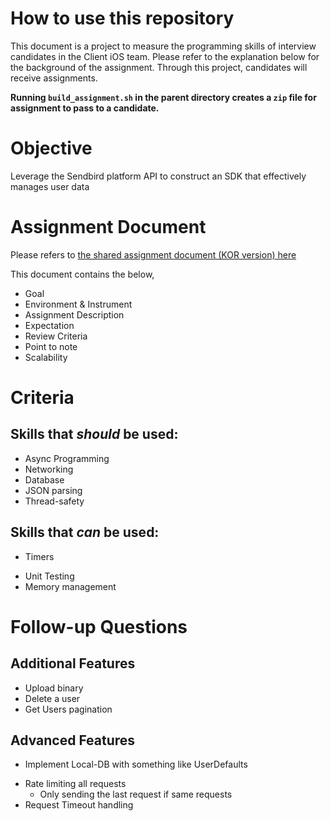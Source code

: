 # How to use this repository
This document is a project to measure the programming skills of interview candidates in the Client iOS team. Please refer to the explanation below for the background of the assignment. Through this project, candidates will receive assignments. 

**Running `build_assignment.sh` in the parent directory creates a `zip` file for assignment to pass to a candidate.**
# Objective
Leverage the Sendbird platform API to construct an SDK that effectively manages user data
# Assignment Document
Please refers to [the shared assignment document (KOR version) here](https://docs.google.com/document/d/1FfzpF9TbH1mOkzCh31-FjQu9pVYOQbfFRC1SMLvaF3M/edit#heading=h.9xj3n33q7vja)

This document contains the below,
* Goal
* Environment & Instrument
* Assignment Description
* Expectation
* Review Criteria
* Point to note
* Scalability
# Criteria
## Skills that ***should*** be used:
- Async Programming
- Networking
- Database
- JSON parsing
- Thread-safety
## Skills that ***can*** be used: 
* Timers
- Unit Testing
- Memory management
# Follow-up Questions 
## Additional Features
* Upload binary
* Delete a user
* Get Users pagination
## Advanced Features
* Implement Local-DB with something like UserDefaults
- Rate limiting all requests
	- Only sending the last request if same requests
- Request Timeout handling
